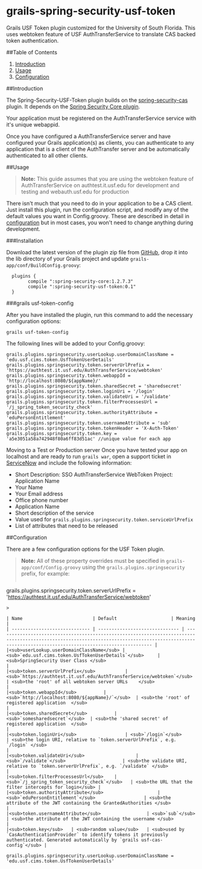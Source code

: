 grails-spring-security-usf-token
==============================

Grails USF Token plugin customized for the University of South Florida. This
uses webtoken feature of USF AuthTransferService to translate CAS backed token 
authentication.

##Table of Contents

1. [Introduction](#introduction)
2. [Usage](#usage)
3. [Configuration](#configuration)

##Introduction

The Spring-Security-USF-Token plugin builds on the [spring-security-cas](http://grails.org/plugin/spring-security-cas) plugin. It depends on the [Spring Security Core plugin](http://grails.org/plugin/spring-security-core).

Your application must be registered on the AuthTransferService service with it's unique webappid.

Once you have configured a AuthTransferService server and have configured your Grails application(s) as clients, you can authenticate to any application that is a client of the AuthTransfer server and be automatically authenticated to all other clients.

##Usage

> **Note:** This guide assumes that you are using the webtoken feature of AuthTransferService on authtest.it.usf.edu for development and testing and webauth.usf.edu for production

There isn't much that you need to do in your application to be a CAS client. Just install this plugin, run the configuration script, and modify any of the default values you want in Config.groovy. These are described in detail in [<i class="icon-share"></i> configuration](#configuration) but in most cases, you won't need to change anything during development.

###Installation

Download the latest version of the plugin zip file from [GitHub](https://github.com/jamjon3/grails-spring-security-usf-token/raw/master/grails-spring-security-usf-token-0.1.zip), drop it into the lib directory of your Grails project and update `grails-app/conf/BuildConfig.groovy`:

```
  plugins {
        compile ":spring-security-core:1.2.7.3"
        compile ":spring-security-usf-token:0.1"
  }
```

###grails usf-token-config

After you have installed the plugin, run this command to add the necessary configuration options:

```
grails usf-token-config
```

The following lines will be added to your Config.groovy:

```
grails.plugins.springsecurity.userLookup.userDomainClassName = 'edu.usf.cims.token.UsfTokenUserDetails'
grails.plugins.springsecurity.token.serverUrlPrefix = 'https://authtest.it.usf.edu/AuthTransferService/webtoken'
grails.plugins.springsecurity.token.webappId = 'http://localhost:8080/${appName}/'
grails.plugins.springsecurity.token.sharedSecret = 'sharedsecret'
grails.plugins.springsecurity.token.loginUri = '/login'
grails.plugins.springsecurity.token.validateUri = '/validate'
grails.plugins.springsecurity.token.filterProcessesUrl = '/j_spring_token_security_check'
grails.plugins.springsecurity.token.authorityAttribute = 'eduPersonEntitlement'
grails.plugins.springsecurity.token.usernameAttribute = 'sub'
grails.plugins.springsecurity.token.tokenHeader = 'X-Auth-Token'
grails.plugins.springsecurity.token.key = 'a5e3051a58a742948f80a6ff83d51ac' //unique value for each app
```

Moving to a Test or Production server
Once you have tested your app on localhost and are ready to run `grails war`, open a support ticket in [ServiceNow](http://usffl.service-now.com/) and include the following information:

  * Short Description: SSO AuthTransferService WebToken Project: Application Name
  * Your Name
  * Your Email address
  * Office phone number
  * Application Name
  * Short description of the service
  * Value used for `grails.plugins.springsecurity.token.serviceUrlPrefix`
  * List of attributes that need to be released

##Configuration

There are a few configuration options for the USF Token plugin.

> **Note:** All of these property overrides must be specified in `grails-app/conf/Config.groovy` using the `grails.plugins.springsecurity` prefix, for example:
> 
> ```
grails.plugins.springsecurity.token.serverUrlPrefix =
     'https://authtest.it.usf.edu/AuthTransferService/webtoken'
``` 
> 

| Name	                        | Default	                 | Meaning                                                                                                                                                                                               |
| ----------------------------- | ------------------------------ | ----------------------------------------------------------------------------------------------------------------------------------------------------------------------------------------------------- |
|<sub>userLookup.userDomainClassName</sub> | <sub>`edu.usf.cims.token.UsfTokenUserDetails`</sub>	 | <sub>SpringSecurity User Class </sub>                                                                                                                                                                            |
|<sub>token.serverUrlPrefix</sub>	        | <sub>`https://authtest.it.usf.edu/AuthTransferService/webtoken`</sub>  | <sub>the 'root' of all webtoken server URLs    </sub>                                                                                                                                                                 |
|<sub>token.webappId</sub>	        | <sub>`http://localhost:8080/${appName}/`</sub>  | <sub>the 'root' of registered application  </sub>                                                                                                                                                                 |
|<sub>token.sharedSecret</sub>	        | <sub>`somesharedsecret`</sub>  | <sub>the 'shared secret' of registered application  </sub>                                                                                                                                                                 |
|<sub>token.loginUri</sub>	                | <sub>`/login`</sub>	                 | <sub>the login URI, relative to `token.serverUrlPrefix`, e.g. `/login` </sub>                                                                                                                                      |
|<sub>token.validateUri</sub>	                | <sub>`/validate`</sub>	                 | <sub>the validate URI, relative to `token.serverUrlPrefix`, e.g. `/validate` </sub>                                                                                                                                      |
|<sub>token.filterProcessesUrl</sub>	| <sub>`/j_spring_token_security_check`</sub>	| <sub>the URL that the filter intercepts for login</sub> |
|<sub>token.authorityAttribute</sub>	                | <sub>`eduPersonEntitlement`</sub>	                 | <sub>the attribute of the JWT containing the GrantedAuthorities </sub>                                                                                                                                      |
|<sub>token.usernameAttribute</sub>	                | <sub>`sub`</sub>	                 | <sub>the attribute of the JWT containing the username </sub>                                                                                                                                      |
|<sub>token.key</sub>	| <sub>random value</sub>	| <sub>used by `CasAuthenticationProvider` to identify tokens it previously authenticated. Generated automatically by `grails usf-cas-config`</sub> |

grails.plugins.springsecurity.userLookup.userDomainClassName = 'edu.usf.cims.token.UsfTokenUserDetails'